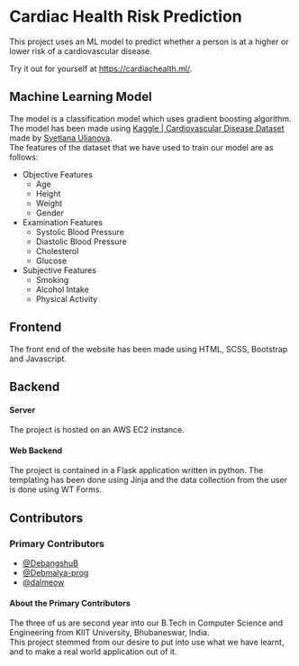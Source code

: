 # Cardiac Health Risk Prediction

This project uses an ML model to predict whether a person is at a higher or lower risk of a cardiovascular disease.

Try it out for yourself at https://cardiachealth.ml/.


## Machine Learning Model

The model is a classification model which uses gradient boosting algorithm. The model has been made using [Kaggle | Cardiovascular Disease Dataset](https://www.kaggle.com/sulianova/cardiovascular-disease-dataset) made by [Svetlana Ulianova](https://www.kaggle.com/sulianova).\
The features of the dataset that we have used to train our model are as follows:

* Objective Features
  * Age
  * Height
  * Weight
  * Gender
* Examination Features
  * Systolic Blood Pressure
  * Diastolic Blood Pressure
  * Cholesterol
  * Glucose
* Subjective Features
  * Smoking
  * Alcohol Intake
  * Physical Activity
  

## Frontend

The front end of the website has been made using HTML, SCSS, Bootstrap and Javascript.


## Backend

#### Server
The project is hosted on an AWS EC2 instance.

#### Web Backend
The project is contained in a Flask application written in python. The templating has been done using Jinja and the data collection from the user is done using WT Forms.


## Contributors

### Primary Contributors
* [@DebangshuB](https://github.com/DebangshuB)
* [@Debmalya-prog](https://github.com/Debmalya-prog)
* [@dalmeow](https://github.com/dalmeow)

#### About the Primary Contributors

The three of us are second year into our B.Tech in Computer Science and Engineering from KIIT University, Bhubaneswar, India.\
This project stemmed from our desire to put into use what we have learnt, and to make a real world application out of it.


